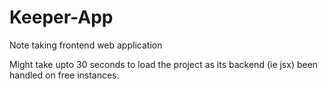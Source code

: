 # Keeper-App
Note taking frontend web application

Might take upto 30 seconds to load the project as its backend (ie jsx) been handled on free instances.

